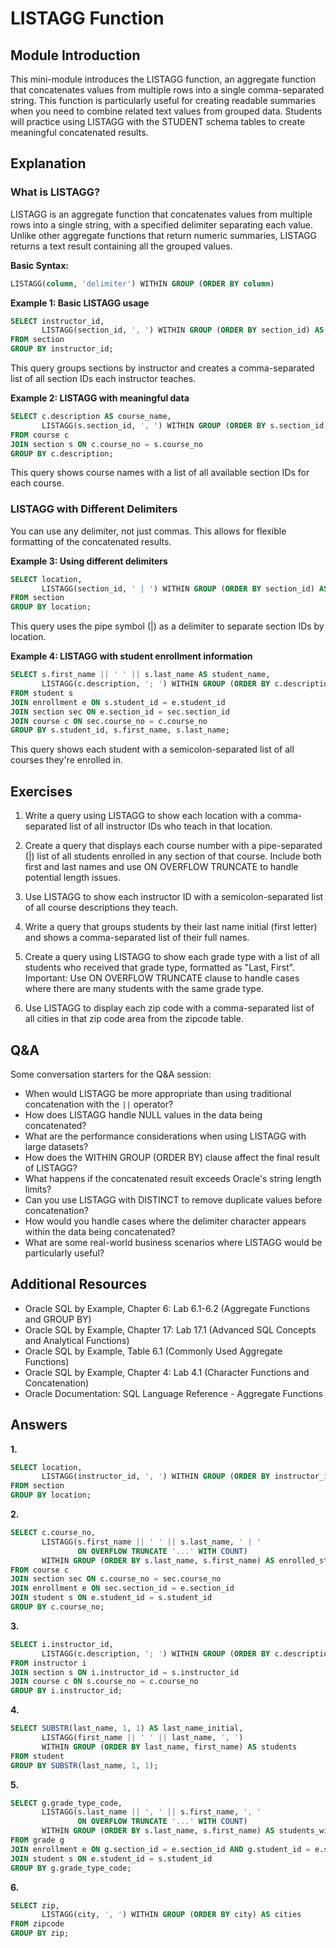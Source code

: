 # LISTAGG Function

## Module Introduction

This mini-module introduces the LISTAGG function, an aggregate function that concatenates values from multiple rows into a single comma-separated string. This function is particularly useful for creating readable summaries when you need to combine related text values from grouped data. Students will practice using LISTAGG with the STUDENT schema tables to create meaningful concatenated results.

## Explanation

### What is LISTAGG?

LISTAGG is an aggregate function that concatenates values from multiple rows into a single string, with a specified delimiter separating each value. Unlike other aggregate functions that return numeric summaries, LISTAGG returns a text result containing all the grouped values.

**Basic Syntax:**
```sql
LISTAGG(column, 'delimiter') WITHIN GROUP (ORDER BY column)
```

**Example 1: Basic LISTAGG usage**

```sql
SELECT instructor_id,
       LISTAGG(section_id, ', ') WITHIN GROUP (ORDER BY section_id) AS sections_taught
FROM section
GROUP BY instructor_id;
```

This query groups sections by instructor and creates a comma-separated list of all section IDs each instructor teaches.

**Example 2: LISTAGG with meaningful data**

```sql
SELECT c.description AS course_name,
       LISTAGG(s.section_id, ', ') WITHIN GROUP (ORDER BY s.section_id) AS available_sections
FROM course c
JOIN section s ON c.course_no = s.course_no
GROUP BY c.description;
```

This query shows course names with a list of all available section IDs for each course.

### LISTAGG with Different Delimiters

You can use any delimiter, not just commas. This allows for flexible formatting of the concatenated results.

**Example 3: Using different delimiters**

```sql
SELECT location,
       LISTAGG(section_id, ' | ') WITHIN GROUP (ORDER BY section_id) AS sections
FROM section
GROUP BY location;
```

This query uses the pipe symbol (|) as a delimiter to separate section IDs by location.

**Example 4: LISTAGG with student enrollment information**

```sql
SELECT s.first_name || ' ' || s.last_name AS student_name,
       LISTAGG(c.description, '; ') WITHIN GROUP (ORDER BY c.description) AS enrolled_courses
FROM student s
JOIN enrollment e ON s.student_id = e.student_id
JOIN section sec ON e.section_id = sec.section_id  
JOIN course c ON sec.course_no = c.course_no
GROUP BY s.student_id, s.first_name, s.last_name;
```

This query shows each student with a semicolon-separated list of all courses they're enrolled in.

## Exercises

1. Write a query using LISTAGG to show each location with a comma-separated list of all instructor IDs who teach in that location.

2. Create a query that displays each course number with a pipe-separated (|) list of all students enrolled in any section of that course. Include both first and last names and use ON OVERFLOW TRUNCATE to handle potential length issues.

3. Use LISTAGG to show each instructor ID with a semicolon-separated list of all course descriptions they teach.

4. Write a query that groups students by their last name initial (first letter) and shows a comma-separated list of their full names.

5. Create a query using LISTAGG to show each grade type with a list of all students who received that grade type, formatted as "Last, First". Important: Use ON OVERFLOW TRUNCATE clause to handle cases where there are many students with the same grade type.

6. Use LISTAGG to display each zip code with a comma-separated list of all cities in that zip code area from the zipcode table.

## Q&A

Some conversation starters for the Q&A session:

* When would LISTAGG be more appropriate than using traditional concatenation with the `||` operator?
* How does LISTAGG handle NULL values in the data being concatenated?
* What are the performance considerations when using LISTAGG with large datasets?
* How does the WITHIN GROUP (ORDER BY) clause affect the final result of LISTAGG?
* What happens if the concatenated result exceeds Oracle's string length limits?
* Can you use LISTAGG with DISTINCT to remove duplicate values before concatenation?
* How would you handle cases where the delimiter character appears within the data being concatenated?
* What are some real-world business scenarios where LISTAGG would be particularly useful?

## Additional Resources

* Oracle SQL by Example, Chapter 6: Lab 6.1-6.2 (Aggregate Functions and GROUP BY)
* Oracle SQL by Example, Chapter 17: Lab 17.1 (Advanced SQL Concepts and Analytical Functions)
* Oracle SQL by Example, Table 6.1 (Commonly Used Aggregate Functions)
* Oracle SQL by Example, Chapter 4: Lab 4.1 (Character Functions and Concatenation)
* Oracle Documentation: SQL Language Reference - Aggregate Functions

## Answers

**1.**

```sql
SELECT location,
       LISTAGG(instructor_id, ', ') WITHIN GROUP (ORDER BY instructor_id) AS instructors
FROM section
GROUP BY location;
```

**2.**

```sql
SELECT c.course_no,
       LISTAGG(s.first_name || ' ' || s.last_name, ' | ' 
               ON OVERFLOW TRUNCATE '...' WITH COUNT) 
       WITHIN GROUP (ORDER BY s.last_name, s.first_name) AS enrolled_students
FROM course c
JOIN section sec ON c.course_no = sec.course_no
JOIN enrollment e ON sec.section_id = e.section_id
JOIN student s ON e.student_id = s.student_id
GROUP BY c.course_no;
```

**3.**

```sql
SELECT i.instructor_id,
       LISTAGG(c.description, '; ') WITHIN GROUP (ORDER BY c.description) AS courses_taught
FROM instructor i
JOIN section s ON i.instructor_id = s.instructor_id
JOIN course c ON s.course_no = c.course_no
GROUP BY i.instructor_id;
```

**4.**

```sql
SELECT SUBSTR(last_name, 1, 1) AS last_name_initial,
       LISTAGG(first_name || ' ' || last_name, ', ') 
       WITHIN GROUP (ORDER BY last_name, first_name) AS students
FROM student
GROUP BY SUBSTR(last_name, 1, 1);
```

**5.**

```sql
SELECT g.grade_type_code,
       LISTAGG(s.last_name || ', ' || s.first_name, ', ' 
               ON OVERFLOW TRUNCATE '...' WITH COUNT) 
       WITHIN GROUP (ORDER BY s.last_name, s.first_name) AS students_with_grade
FROM grade g
JOIN enrollment e ON g.section_id = e.section_id AND g.student_id = e.student_id
JOIN student s ON e.student_id = s.student_id
GROUP BY g.grade_type_code;
```

**6.**

```sql
SELECT zip,
       LISTAGG(city, ', ') WITHIN GROUP (ORDER BY city) AS cities
FROM zipcode
GROUP BY zip;
```